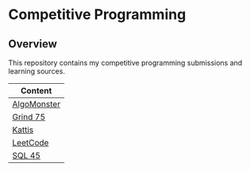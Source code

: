 # Competitive Programming

## Overview
This repository contains my competitive programming submissions and learning sources.

| Content                                                                                 |
|-----------------------------------------------------------------------------------------|
| [AlgoMonster](https://github.com/shumarb/algomonster)                                   |
| [Grind 75](https://github.com/shumarb/grind75)                                          |
| [Kattis](https://github.com/shumarb/training/tree/main/competitive-programming/kattis)  |
| [LeetCode](https://github.com/shumarb/leetcode)                                         |
| [SQL 45](https://github.com/shumarb/sql45)                                              |

